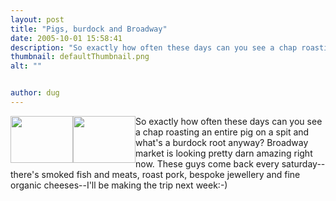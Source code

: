```yaml
---
layout: post
title: "Pigs, burdock and Broadway"
date: 2005-10-01 15:58:41
description: "So exactly how often these days can you see a chap roasting an entire pig on a spit and what&#8217;s a burdock root anyway? Broadway market is looking pretty darn amazing right now. These guys come back every saturday&#8212;there&#8217;s smoked&#8230;"
thumbnail: defaultThumbnail.png
alt: ""


author: dug
---
```


<p><a href="http://www.flickr.com/photos/bozo/48261684/" title="Photo Sharing"><img src="http://static.flickr.com/29/48261684_5c477a0163_t.jpg" alt="" height="75" width="100" class="left" style="float:left" /></a><a href="http://www.flickr.com/photos/bozo/48263187/" title="Photo Sharing"><img src="http://static.flickr.com/32/48263187_852216d402_t.jpg" alt="" height="75" width="100" class="left" style="float:left" /></a>So exactly how often these days can you see a chap roasting an entire pig on a spit and what's a burdock root anyway? Broadway market is looking pretty darn amazing right now. These guys come back every saturday--there's smoked fish and meats, roast pork, bespoke jewellery and fine organic cheeses--I'll be making the trip next week:-)</p>
